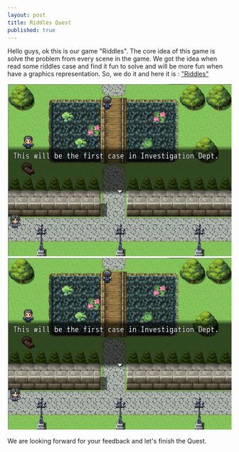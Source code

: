```yaml
---
layout: post
title: Riddles Quest
published: true
---
```


Hello guys, ok this is our game "Riddles". The core idea of this game is solve the problem from every scene in the game. We got the idea when read some riddles case and find it fun to solve and will be more fun when have a graphics representation. So, we do it and here it is : ["Riddles"](https://azure.itch.io/riddles)

![](images/riddles1.png)
![](images/riddles1.png)

We are looking forward for your feedback and let's finish the Quest.
